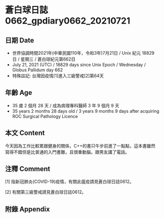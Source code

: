 [_metadata_:encoding]: - "utf-8"
[_metadata_:language]: - "zh-Hant-TW"
[_metadata_:fileformat]: - "markdown"
[_metadata_:MIME_type]: - "text/plain"
[_metadata_:markdown_version]: - "commonmark version 0.29"
[_metadata_:markdown_spec]: - "https://spec.commonmark.org/0.29/"

# 蒼白球日誌0662_gpdiary0662_20210721 #

## 日期 Date ##

* 世界協調時間2021年(中華民國110年，令和3年)7月21日 / Unix 紀元 18829 日 / 星期三 / 蒼白球紀元第662日
* July 21, 2021 (UTC) / 18829 days since Unix Epoch / Wednesday / Globus Pallidum day 662
* 特殊註記: 台灣因疫情[1]進入三級警戒[2]第64天

## 年齡 Age ##

* 35 歲 2 個月 28 天 / 成為病理專科醫師 3 年 9 個月 9 天
* 35 years 2 months 28 days old / 3 years 9 months 9 days after acquiring ROC Surgical Pathology Licence

## 本文 Content ##

今天因為工作比較累跟健身的關係，C++的書只牛步前進了一點點，這本書雖然寫得不錯但是比普通的入門書難，且很重動腦。跟男友講了電話。

## 注釋 Comment ##

[1] 指新冠肺炎(COVID-19)疫情，有關此瘟疫請見蒼白球日誌0612。

[2] 有關第三級警戒請見蒼白球日誌0612。

## 附錄 Appendix ##

